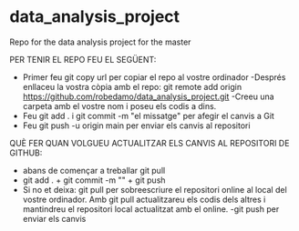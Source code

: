 # data_analysis_project
Repo for the data analysis project for the master

PER TENIR EL REPO FEU EL SEGÜENT:

- Primer feu git copy url per copiar el repo al vostre ordinador
-Després enllaceu la vostra còpia amb el repo:
	git remote add origin https://github.com/robedamo/data_analysis_project.git
-Creeu una carpeta amb el vostre nom i poseu els codis a dins. 
- Feu git add . i git commit -m "el missatge" per afegir el canvis a Git
- Feu git push -u origin main per enviar els canvis al repositori

QUÈ FER QUAN VOLGUEU ACTUALITZAR ELS CANVIS AL REPOSITORI DE GITHUB:

- abans de començar a treballar git pull
- git add . + git commit -m "" + git push
- Si no et deixa: git pull per sobreescriure el repositori online al local del vostre ordinador. Amb git pull actualitzareu els codis 
dels altres i mantindreu el repositori local actualitzat amb el online.
-git push per enviar els canvis
